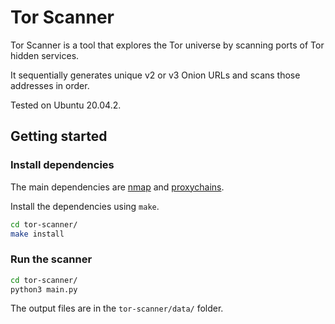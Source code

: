 # Tor Scanner

Tor Scanner is a tool that explores the Tor universe by scanning ports of Tor hidden services.

It sequentially generates unique v2 or v3 Onion URLs and scans those addresses in order.

Tested on Ubuntu 20.04.2.

## Getting started

### Install dependencies

The main dependencies are [nmap](https://nmap.org/) and [proxychains](https://github.com/haad/proxychains).

Install the dependencies using `make`.

```sh
cd tor-scanner/
make install
```

### Run the scanner

```sh
cd tor-scanner/
python3 main.py 
```

The output files are in the `tor-scanner/data/` folder.
